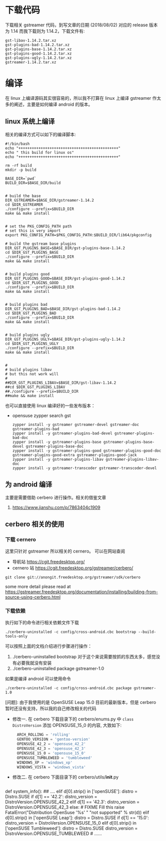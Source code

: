 
# 下载代码

下载相关 gstreamer 代码，到写文章的日期 (2018/08/02) 对应的 release 版本为 1.14 而我下载则为 1.14.2，下载文件有: 

``` shell
gst-libav-1.14.2.tar.xz
gst-plugins-bad-1.14.2.tar.xz
gst-plugins-base-1.14.2.tar.xz
gst-plugins-good-1.14.2.tar.xz
gst-plugins-ugly-1.14.2.tar.xz
gstreamer-1.14.2.tar.xz
```

# 编译

在 linux 上编译源码其实很容易的，所以我不打算在 linux 上编译 gstreamer 作太多的阐述，主要是如何编译 android 的版本。


## linux 系统上编译

相关的编译方式可以如下的编译脚本:

```shell
#!/bin/bash
echo "+++++++++++++++++++++++++++++++++++++++++++++"
echo " this build for linux os"
echo "+++++++++++++++++++++++++++++++++++++++++++++"

rm -rf build
mkdir -p build

BASE_DIR=`pwd`
BUILD_DIR=$BASE_DIR/build


# build the base
DIR_GSTREAMER=$BASE_DIR/gstreamer-1.14.2
cd $DIR_GSTREAMER
./configure --prefix=$BUILD_DIR
make && make install


# set the PKG_CONFIG_PATH path
# set this is very import
export PKG_CONFIG_PATH=$PKG_CONFIG_PATH:$BUILD_DIR/lib64/pkgconfig

# build the gstream base plugins
DIR_GST_PLUGINS_BASE=$BASE_DIR/gst-plugins-base-1.14.2
cd $DIR_GST_PLUGINS_BASE
./configure --prefix=$BUILD_DIR
make && make install


# build plugins good
DIR_GST_PLUGINS_GOOD=$BASE_DIR/gst-plugins-good-1.14.2
cd $DIR_GST_PLUGINS_GOOD
./configure --prefix=$BUILD_DIR
make && make install


# build plugins bad
DIR_GST_PLUGINS_BAD=$BASE_DIR/gst-plugins-bad-1.14.2
cd $DIR_GST_PLUGINS_BAD
./configure --prefix=$BUILD_DIR
make && make install


# build plugins ugly
DIR_GST_PLUGINS_UGLY=$BASE_DIR/gst-plugins-ugly-1.14.2
cd $DIR_GST_PLUGINS_UGLY
./configure --prefix=$BUILD_DIR
make && make install


#
# build plugins libav
# but this not work will
#
##DIR_GST_PLUGINS_LIBAV=$BASE_DIR/gst-libav-1.14.2
##cd $DIR_GST_PLUGINS_LIBAV
##./configure --prefix=$BUILD_DIR
##make && make install

```

也可以直接使用 linux 编译好的一些发布版本：
+ opensuse    zypper search gst
   ```shell
   zypper install -y gstreamer gstreamer-devel gstreamer-doc gstreamer-plugins-bad
   zypper install -y gstreamer-plugins-bad-devel gstreamer-plugins-bad-doc
   zypper install -y gstreamer-plugins-base gstreamer-plugins-base-devel gstreamer-plugins-base-doc
   zypper install -y gstreamer-plugins-good gstreamer-plugins-good-doc gstreamer-plugins-good-extra gstreamer-plugins-good-jack
   zypper install -y gstreamer-plugins-libav gstreamer-plugins-libav-doc
   zypper install -y gstreamer-transcoder gstreamer-transcoder-devel
   ```



## 为 android 编译

主要是需要借助 cerbero 进行操作。相关的借鉴文章
1. https://www.jianshu.com/p/7863404c1909

## cerbero 相关的使用

### 下载 cernero
这里只针对 gstreamer 所以相关的 cernero。 可以在网站查阅

+ 导航站 https://cgit.freedesktop.org/
+ cernero 站  https://cgit.freedesktop.org/gstreamer/cerbero/

```shell
git clone git://anongit.freedesktop.org/gstreamer/sdk/cerbero
```

some more detail please read at  
https://gstreamer.freedesktop.org/documentation/installing/building-from-source-using-cerbero.html


### 下载依赖
执行如下的命令进行相关依赖文件下载
```shell
./cerbero-uninstalled -c config/cross-android.cbc bootstrap --build-tools-only
```


可以按照上面的文档介绍进行步骤进行操作：
1. ./cerbero-uninstalled bootstrap  对于这个来说需要按抓的东西太多，感觉没有必要我就没有安装
2. ./cerbero-uninstalled package gstreamer-1.0

如果是编译 android 可以使用命令
```shell
./cerbero-uninstalled -c config/cross-android.cbc package gstreamer-1.0
```




[问题]: 由于我使用的是 OpenSUSE Leap 15.0 目前的最新版本，但是 cerbero 暂时还没有支持，所以我的自己修改相关的代码
- 修改一. 在 cerbero 下载目录下的 cerbero/enums.py 中 `class DistroVersion` 添加 OPENSUSE_15_0 的内容, 大致如下:
  ```python
    ARCH_ROLLING = 'rolling'
    GENTOO_VERSION = 'gentoo-version'
    OPENSUSE_42_2 = 'opensuse_42_2'
    OPENSUSE_42_3 = 'opensuse_42_3'
    OPENSUSE_15_0 = 'opensuse_15_0'
    OPENSUSE_TUMBLEWEED = 'tumbleweed'
    WINDOWS_XP = 'windows_xp'
    WINDOWS_VISTA = 'windows_vista'
  ```

- 修改二. 在 cerbero 下面目录下的  cerbero/utils/__init__.py
  ```python
def system_info():
    ## ....
    elif d[0].strip() in ['openSUSE']:
            distro = Distro.SUSE
            if d[1] == '42.2':
                distro_version = DistroVersion.OPENSUSE_42_2
            elif d[1] == '42.3':
                distro_version = DistroVersion.OPENSUSE_42_3
            else:
                # FIXME Fill this
                raise FatalError("Distribution OpenSuse '%s' "
                                 "not supported" % str(d))
        elif d[0].strip() in ['openSUSE Leap']:
            distro = Distro.SUSE
            if d[1] == '15.0':
                distro_version = DistroVersion.OPENSUSE_15_0
        elif d[0].strip() in ['openSUSE Tumbleweed']:
            distro = Distro.SUSE
            distro_version = DistroVersion.OPENSUSE_TUMBLEWEED
    # ......
  ```